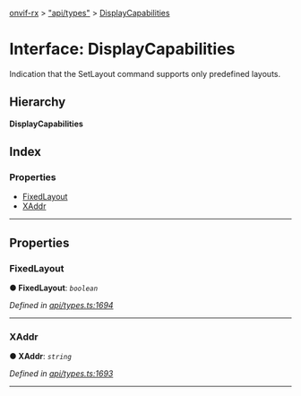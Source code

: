 [onvif-rx](../README.md) > ["api/types"](../modules/_api_types_.md) > [DisplayCapabilities](../interfaces/_api_types_.displaycapabilities.md)

# Interface: DisplayCapabilities

Indication that the SetLayout command supports only predefined layouts.

## Hierarchy

**DisplayCapabilities**

## Index

### Properties

* [FixedLayout](_api_types_.displaycapabilities.md#fixedlayout)
* [XAddr](_api_types_.displaycapabilities.md#xaddr)

---

## Properties

<a id="fixedlayout"></a>

###  FixedLayout

**● FixedLayout**: *`boolean`*

*Defined in [api/types.ts:1694](https://github.com/patrickmichalina/onvif-rx/blob/034e4d6/src/api/types.ts#L1694)*

___
<a id="xaddr"></a>

###  XAddr

**● XAddr**: *`string`*

*Defined in [api/types.ts:1693](https://github.com/patrickmichalina/onvif-rx/blob/034e4d6/src/api/types.ts#L1693)*

___

